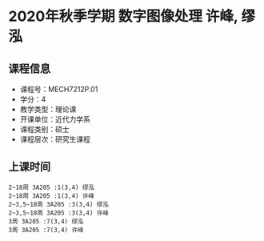 # 2020年秋季学期 数字图像处理 许峰, 缪泓






## 课程信息

- 课程号：MECH7212P.01
- 学分：4
- 教学类型：理论课
- 开课单位：近代力学系
- 课程类别：硕士
- 课程层次：研究生课程

## 上课时间

```
2~18周 3A205 :1(3,4) 缪泓
2~18周 3A205 :1(3,4) 许峰
2~3,5~18周 3A205 :3(3,4) 缪泓
2~3,5~18周 3A205 :3(3,4) 许峰
3周 3A205 :7(3,4) 缪泓
3周 3A205 :7(3,4) 许峰
```

